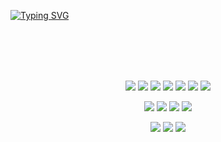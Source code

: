 <br><br>

<a href="https://git.io/typing-svg"><img src="https://readme-typing-svg.herokuapp.com?font=Pacifico&size=50&duration=6000&pause=100&color=FFD900&center=true&vCenter=true&multiline=true&width=1000&height=150&lines=Hello+there!;My+name+is+Naim" alt="Typing SVG" /></a>
<br>


<!-- [![my github activity graph](https://github-readme-activity-graph.cyclic.app/graph?username=miyyaa24&&bg_color=00ff0000&color=FFC833&line=FFC833&point=E624292e&area=true&hide_border=true)](https://github.com/miyyaa24/github-readme-activity-graph) -->

<br><br><br><br>

<p align="center">
  <img src="https://img.shields.io/badge/HTML5-E34F26?style=flat-square&logo=HTML5&logoColor=white"/>
  <img src="https://img.shields.io/badge/JavaScript-F7DF1E?style=flat-square&logo=JavaScript&logoColor=white"/>
  <img src="https://img.shields.io/badge/CSS3-1572B6?style=flat-square&logo=CSS3&logoColor=white"/>
  <img src="https://img.shields.io/badge/react-61DAFB?style=flat-square&logo=react&logoColor=black">
  <img src="https://img.shields.io/badge/redux-764ABC?style=flat-square&logo=react&logoColor=white">
  <img src="https://img.shields.io/badge/bootstrap-7952B3?style=flat-square&logo=bootstrap&logoColor=white">
  <img src="https://img.shields.io/badge/node.js-339933?style=flat-square&logo=Node.js&logoColor=white">
</p>

<p align="center">
  <img src="https://img.shields.io/badge/Spring-6DB33F?style=flat-square&logo=Spring&logoColor=white"/> 
  <img src="https://img.shields.io/badge/springboot-6DB33F?style=flat-square&logo=springboot&logoColor=white">
  <img src="https://img.shields.io/badge/Java-007396?style=flat-square&logo=Java&logoColor=white"/> 
  <img src="https://img.shields.io/badge/Eclipse-2C2255?style=flat-square&logo=Eclipse IDE&logoColor=white"/>
</p>

<p align="center">
  <img src="https://img.shields.io/badge/Oracle-F80000?style=flat-square&logo=Oracle&logoColor=white"/>
  <img src="https://img.shields.io/badge/git-F05032?style=flat-square&logo=git&logoColor=white">
  <img src="https://img.shields.io/badge/mysql-4479A1?style=flat-square&logo=mysql&logoColor=white">

</p>



<br>
<!--
**miyyaa24/miyyaa24** is a ✨ _special_ ✨ repository because its `README.md` (this file) appears on your GitHub profile.

Here are some ideas to get you started:

- 🔭 I’m currently working on ...
- 🌱 I’m currently learning ...
- 👯 I’m looking to collaborate on ...
- 🤔 I’m looking for help with ...
- 💬 Ask me about ...
- 📫 How to reach me: ...
- 😄 Pronouns: ...
- ⚡ Fun fact: ...💻 
-->
